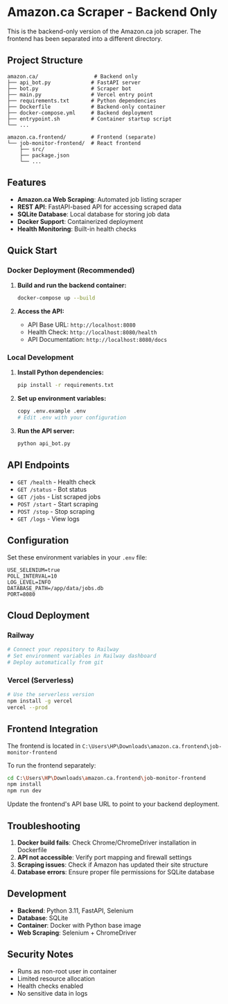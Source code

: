 # Amazon.ca Scraper - Backend Only

This is the backend-only version of the Amazon.ca job scraper. The frontend has been separated into a different directory.

## Project Structure

```
amazon.ca/                  # Backend only
├── api_bot.py             # FastAPI server
├── bot.py                 # Scraper bot
├── main.py                # Vercel entry point
├── requirements.txt       # Python dependencies
├── Dockerfile             # Backend-only container
├── docker-compose.yml     # Backend deployment
├── entrypoint.sh          # Container startup script
└── ...

amazon.ca.frontend/        # Frontend (separate)
└── job-monitor-frontend/  # React frontend
    ├── src/
    ├── package.json
    └── ...
```

## Features

- **Amazon.ca Web Scraping**: Automated job listing scraper
- **REST API**: FastAPI-based API for accessing scraped data
- **SQLite Database**: Local database for storing job data
- **Docker Support**: Containerized deployment
- **Health Monitoring**: Built-in health checks

## Quick Start

### Docker Deployment (Recommended)

1. **Build and run the backend container:**
   ```bash
   docker-compose up --build
   ```

2. **Access the API:**
   - API Base URL: `http://localhost:8080`
   - Health Check: `http://localhost:8080/health`
   - API Documentation: `http://localhost:8080/docs`

### Local Development

1. **Install Python dependencies:**
   ```bash
   pip install -r requirements.txt
   ```

2. **Set up environment variables:**
   ```bash
   copy .env.example .env
   # Edit .env with your configuration
   ```

3. **Run the API server:**
   ```bash
   python api_bot.py
   ```

## API Endpoints

- `GET /health` - Health check
- `GET /status` - Bot status
- `GET /jobs` - List scraped jobs
- `POST /start` - Start scraping
- `POST /stop` - Stop scraping
- `GET /logs` - View logs

## Configuration

Set these environment variables in your `.env` file:

```env
USE_SELENIUM=true
POLL_INTERVAL=10
LOG_LEVEL=INFO
DATABASE_PATH=/app/data/jobs.db
PORT=8080
```

## Cloud Deployment

### Railway
```bash
# Connect your repository to Railway
# Set environment variables in Railway dashboard
# Deploy automatically from git
```

### Vercel (Serverless)
```bash
# Use the serverless version
npm install -g vercel
vercel --prod
```

## Frontend Integration

The frontend is located in `C:\Users\HP\Downloads\amazon.ca.frontend\job-monitor-frontend`

To run the frontend separately:
```bash
cd C:\Users\HP\Downloads\amazon.ca.frontend\job-monitor-frontend
npm install
npm run dev
```

Update the frontend's API base URL to point to your backend deployment.

## Troubleshooting

1. **Docker build fails**: Check Chrome/ChromeDriver installation in Dockerfile
2. **API not accessible**: Verify port mapping and firewall settings
3. **Scraping issues**: Check if Amazon has updated their site structure
4. **Database errors**: Ensure proper file permissions for SQLite database

## Development

- **Backend**: Python 3.11, FastAPI, Selenium
- **Database**: SQLite
- **Container**: Docker with Python base image
- **Web Scraping**: Selenium + ChromeDriver

## Security Notes

- Runs as non-root user in container
- Limited resource allocation
- Health checks enabled
- No sensitive data in logs